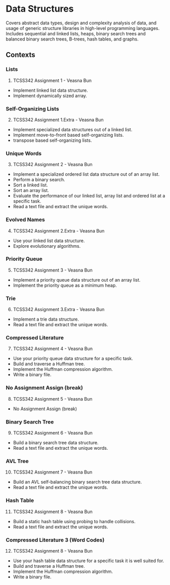 # Data Structures
Covers abstract data types, design and complexity analysis of data, and usage of generic structure libraries in high-level programming languages. Includes sequential and linked lists, heaps,
binary search trees and balanced binary search trees, B-trees, hash tables, and graphs. 

## Contexts
### Lists
1. TCSS342 Assignment 1 - Veasna Bun 
- Implement linked list data structure.
- Implement dynamically sized array.
### Self-Organizing Lists
2. TCSS342 Assignment 1.Extra - Veasna Bun 
- Implement specialized data structures out of a linked list.
- Implement move-to-front based self-organizing lists.
-  transpose based self-organizing lists.
### Unique Words
3. TCSS342 Assignment 2 - Veasna Bun 
- Implement a specialized ordered list data structure out of an array list.
- Perform a binary search.
- Sort a linked list.
- Sort an array list.
- Evaluate the performance of our linked list, array list and ordered list at a specific task.
- Read a text file and extract the unique words.
### Evolved Names
4. TCSS342 Assignment 2.Extra - Veasna Bun 
- Use your linked list data structure.
- Explore evolutionary algorithms.
### Priority Queue
5. TCSS342 Assignment 3 - Veasna Bun 
- Implement a priority queue data structure out of an array list.
- Implement the priority queue as a minimum heap.
### Trie
6. TCSS342 Assignment 3.Extra - Veasna Bun 
- Implement a trie data structure.
- Read a text file and extract the unique words.
### Compressed Literature
7. TCSS342 Assignment 4 - Veasna Bun 
- Use your priority queue data structure for a specific task.
- Build and traverse a Huffman tree.
- Implement the Huffman compression algorithm.
- Write a binary file.
### No Assignment Assign (break)
8. TCSS342 Assignment 5 - Veasna Bun 
- No Assignment Assign (break)
###  Binary Search Tree
9. TCSS342 Assignment 6 - Veasna Bun 
- Build a binary search tree data structure.
- Read a text file and extract the unique words.
###  AVL Tree
10. TCSS342 Assignment 7 - Veasna Bun 
- Build an AVL self-balancing binary search tree data structure.
- Read a text file and extract the unique words.
###  Hash Table
11. TCSS342 Assignment 8 - Veasna Bun 
- Build a static hash table using probing to handle collisions.
- Read a text file and extract the unique words.
###  Compressed Literature 3 (Word Codes)
12. TCSS342 Assignment 8 - Veasna Bun 
- Use your hash table data structure for a specific task it is well suited for.
- Build and traverse a Huffman tree.
- Implement the Huffman compression algorithm.
- Write a binary file.
